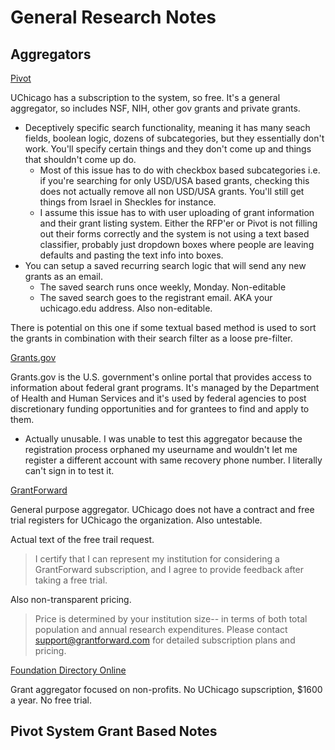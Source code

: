# General Research Notes

## Aggregators
[Pivot](https://pivot.proquest.com/dashboard)

UChicago has a subscription to the system, so free. It's a general aggregator, so includes NSF, NIH, other gov grants and private grants. 

- Deceptively specific search functionality, meaning it has many seach fields, boolean logic, dozens of subcategories, but they essentially don't work. You'll specify certain things and they don't come up and things that shouldn't come up do.
  - Most of this issue has to do with checkbox based subcategories i.e. if you're searching for only USD/USA based grants, checking this does not actually remove all non USD/USA grants. You'll still get things from Israel in Sheckles for instance.
  - I assume this issue has to with user uploading of grant information and their grant listing system. Either the RFP'er or Pivot is not filling out their forms correctly and the system is not using a text based classifier, probably just dropdown boxes where people are leaving defaults and pasting the text info into boxes.
- You can setup a saved recurring search logic that will send any new grants as an email.
  - The saved search runs once weekly, Monday. Non-editable
  - The saved search goes to the registrant email. AKA your uchicago.edu address. Also non-editable.

There is potential on this one if some textual based method is used to sort the grants in combination with their search filter as a loose pre-filter.

[Grants.gov](https://www.grants.gov/)

Grants.gov is the U.S. government's online portal that provides access to information about federal grant programs. It's managed by the Department of Health and Human Services and it's used by federal agencies to post discretionary funding opportunities and for grantees to find and apply to them.

- Actually unusable. I was unable to test this aggregator because the registration process orphaned my useurname and wouldn't let me register a different account with same recovery phone number. I literally can't sign in to test it. 

[GrantForward](https://www.grantforward.com/index)

General purpose aggregator. UChicago does not have a contract and free trial registers for UChicago the organization. Also untestable.

Actual text of the free trail request.

> I certify that I can represent my institution for considering a GrantForward subscription, and I agree to provide feedback after taking a free trial.

Also non-transparent pricing.

> Price is determined by your institution size-- in terms of both total population and annual research expenditures. Please contact support@grantforward.com for detailed subscription plans and pricing.

[Foundation Directory Online](https://fconline.foundationcenter.org/)

Grant aggregator focused on non-profits. No UChicago supscription, $1600 a year. No free trial.

## Pivot System Grant Based Notes

